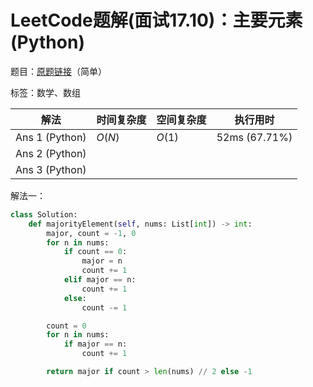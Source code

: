 # LeetCode题解(面试17.10)：主要元素(Python)

题目：[原题链接](https://leetcode-cn.com/problems/find-majority-element-lcci/)（简单）

标签：数学、数组

| 解法           | 时间复杂度 | 空间复杂度 | 执行用时      |
| -------------- | ---------- | ---------- | ------------- |
| Ans 1 (Python) | $O(N)$     | $O(1)$     | 52ms (67.71%) |
| Ans 2 (Python) |            |            |               |
| Ans 3 (Python) |            |            |               |

解法一：

```python
class Solution:
    def majorityElement(self, nums: List[int]) -> int:
        major, count = -1, 0
        for n in nums:
            if count == 0:
                major = n
                count += 1
            elif major == n:
                count += 1
            else:
                count -= 1

        count = 0
        for n in nums:
            if major == n:
                count += 1

        return major if count > len(nums) // 2 else -1
```